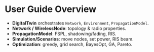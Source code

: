 
# User Guide Overview
- **DigitalTwin** orchestrates `Network`, `Environment`, `PropagationModel`.
- **Network / WirelessNode**: topology & radio properties.
- **PropagationModel**: FSPL, shadowing/fading, RIS.
- **Simulation/Scenarios**: move nodes, set power, RIS beam.
- **Optimization**: greedy, grid search, BayesOpt, GA, Pareto.
```
